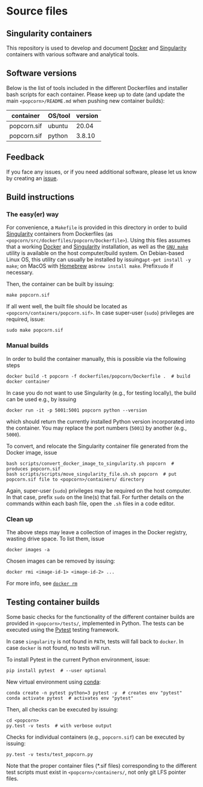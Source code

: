 # Source files

## Singularity containers

This repository is used to develop and document [Docker](https://www.docker.com) and [Singularity](https://docs.sylabs.io) containers with various software and analytical tools.

## Software versions

  Below is the list of tools included in the different Dockerfiles and installer bash scripts for each container.
  Please keep up to date (and update the main `<popcorn>/README.md` when pushing new container builds):
  
  | container               | OS/tool             | version
  | ------------------------| ------------------- | ----------------------------------------
  | popcorn.sif  | ubuntu              | 20.04
  | popcorn.sif  | python              | 3.8.10

## Feedback

If you face any issues, or if you need additional software, please let us know by creating an [issue](https://github.com/espenhgn/popcorn/issues/new).

## Build instructions

### The easy(er) way

For convenience, a `Makefile` is provided in this directory in order to build [Singularity](https://docs.sylabs.io) containers from Dockerfiles (as `<popcorn/src/dockerfiles/popcorn/Dockerfile>`).
Using this files assumes that a working [Docker](https://www.docker.com) and [Singularity](https://docs.sylabs.io) installation, as well as the [`GNU make`](https://www.gnu.org/software/make/) utility is available on the host computer/build system.
On Debian-based Linux OS, this utility can usually be installed by issuing`apt-get install -y make`; on MacOS with [Homebrew](https://brew.sh) as`brew install make`. Prefix`sudo` if necessary.

Then, the container can be built by issuing:

```
make popcorn.sif
```

If all went well, the built file should be located as `<popcorn/containers/popcorn.sif>`.
In case super-user (`sudo`) privileges are required, issue:

```
sudo make popcorn.sif
```

### Manual builds

In order to build the container manually, this is possible via the following steps

```
docker build -t popcorn -f dockerfiles/popcorn/Dockerfile .  # build docker container
```

In case you do not want to use Singularity (e.g., for testing locally), the build can be used e.g., by issuing

```
docker run -it -p 5001:5001 popcorn python --version
```

which should return the currently installed Python version incorporated into the container. 
You may replace the port numbers (``5001``) by another (e.g., ``5000``).

To convert, and relocate the Singularity container file generated from the Docker image, issue
```
bash scripts/convert_docker_image_to_singularity.sh popcorn  # produces popcorn.sif
bash scripts/scripts/move_singularity_file.sh.sh popcorn  # put popcorn.sif file to <popcorn>/containers/ directory
```

Again, super-user (`sudo`) privileges may be required on the host computer. In that case, prefix `sudo` on the line(s) that fail. 
For further details on the commands within each bash file, open the ``.sh`` files in a code editor.

### Clean up

The above steps may leave a collection of images in the Docker registry, wasting drive space.
To list them, issue

```
docker images -a
```

Chosen images can be removed by issuing:

```
docker rmi <image-id-1> <image-id-2> ... 
```

For more info, see [`docker rm`](https://docs.docker.com/engine/reference/commandline/rm/)

## Testing container builds

Some basic checks for the functionality of the different container builds are provided in `<popcorn>/tests/`, implemented in Python.
The tests can be executed using the [Pytest](https://docs.pytest.org) testing framework.

In case `singularity` is not found in `PATH`, tests will fall back to `docker`.
In case `docker` is not found, no tests will run.

To install Pytest in the current Python environment, issue:

```
pip install pytest  # --user optional
```

New virtual environment using [conda](https://docs.conda.io/en/latest/index.html):

```
conda create -n pytest python=3 pytest -y  # creates env "pytest"
conda activate pytest  # activates env "pytest"
```

Then, all checks can be executed by issuing:

```
cd <popcorn>
py.test -v tests  # with verbose output
```

Checks for individual containers (e.g., `popcorn.sif`) can be executed by issuing:

```
py.test -v tests/test_popcorn.py
```

Note that the proper container files (*.sif files) corresponding to the different test scripts must exist in `<popcorn>/containers/`,
not only git LFS pointer files.
